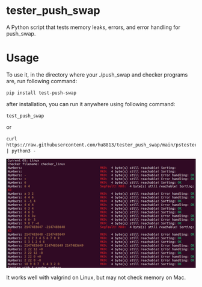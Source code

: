 # tester_push_swap
A Python script that tests memory leaks, errors, and error handling for push_swap. 

# Usage
To use it, in the directory where your ./push_swap and checker programs are, run following command: 

```
pip install test-push-swap
```

after installation, you can run it anywhere using following command:

```
test_push_swap
```

or

```
curl https://raw.githubusercontent.com/hu8813/tester_push_swap/main/pstester.py | python3 -
```

![Push_swap tester screenshot](screenshot.png)

It works well with valgrind on Linux, but may not check memory on Mac.
